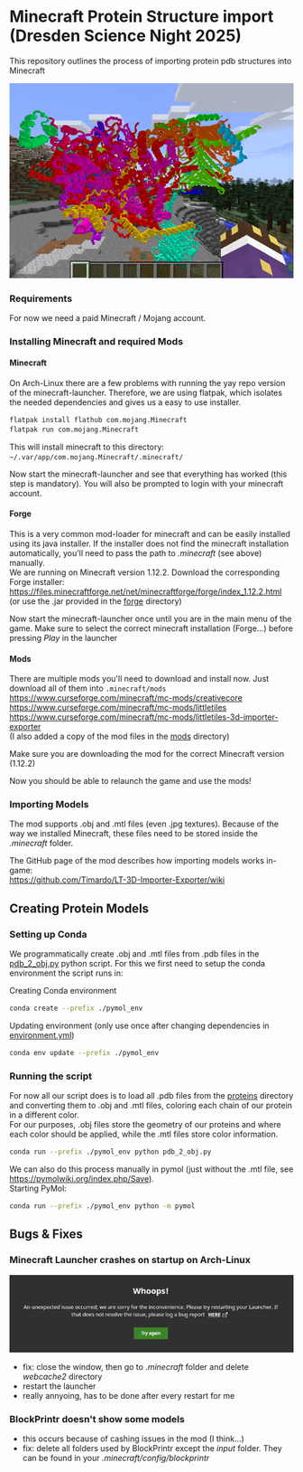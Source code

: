 # Minecraft Protein Structure import <br> (Dresden Science Night 2025)
This repository outlines the process of importing protein pdb structures into Minecraft

![in-game-protein.png](images/in-game-protein.png)


### Requirements
For now we need a paid Minecraft / Mojang account.

### Installing Minecraft and required Mods
#### Minecraft
On Arch-Linux there are a few problems with running the yay repo version of the minecraft-launcher.
Therefore, we are using flatpak, which isolates the needed dependencies and gives us a easy to use installer.
```bash
flatpak install flathub com.mojang.Minecraft
flatpak run com.mojang.Minecraft
```
This will install minecraft to this directory: `~/.var/app/com.mojang.Minecraft/.minecraft/`

Now start the minecraft-launcher and see that everything has worked (this step is mandatory).
You will also be prompted to login with your minecraft account.

#### Forge
This is a very common mod-loader for minecraft and can be easily installed using its java installer.
If the installer does not find the minecraft installation automatically,
you'll need to pass the path to _.minecraft_ (see above) manually. <br>
We are running on Minecraft version 1.12.2. Download the corresponding Forge installer: <br>
https://files.minecraftforge.net/net/minecraftforge/forge/index_1.12.2.html <br>
(or use the .jar provided in the [forge](forge) directory)


Now start the minecraft-launcher once until you are in the main menu of the game.
Make sure to select the correct minecraft installation (Forge...) before pressing _Play_ in the launcher

#### Mods
There are multiple mods you'll need to download and install now. Just download all of them into `.minecraft/mods`
https://www.curseforge.com/minecraft/mc-mods/creativecore <br>
https://www.curseforge.com/minecraft/mc-mods/littletiles <br>
https://www.curseforge.com/minecraft/mc-mods/littletiles-3d-importer-exporter <br>
(I also added a copy of the mod files in the [mods](mods) directory)

Make sure you are downloading the mod for the correct Minecraft version (1.12.2)

Now you should be able to relaunch the game and use the mods!


### Importing Models
The mod supports .obj and .mtl files (even .jpg textures). Because of the way we installed Minecraft,
these files need to be stored inside the _.minecraft_ folder.

The GitHub page of the mod describes how importing models works in-game: <br>
https://github.com/Timardo/LT-3D-Importer-Exporter/wiki

## Creating Protein Models
### Setting up Conda
We programmatically create .obj and .mtl files from .pdb files in the [pdb_2_obj.py](pdb_2_obj.py) python script.
For this we first need to setup the conda environment the script runs in:

Creating Conda environment
```bash
conda create --prefix ./pymol_env
```
Updating environment (only use once after changing dependencies in [environment.yml](environment.yml))
```bash
conda env update --prefix ./pymol_env
```

### Running the script
For now all our script does is to load all .pdb files from the [proteins](proteins) directory and converting them to
.obj and .mtl files, coloring each chain of our protein in a different color. <br>
For our purposes, .obj files store the geometry of our proteins and where each color should be applied,
while the .mtl files store color information.
```bash
conda run --prefix ./pymol_env python pdb_2_obj.py
```
We can also do this process manually in pymol (just without the .mtl file, see https://pymolwiki.org/index.php/Save). <br>
Starting PyMol:
```bash
conda run --prefix ./pymol_env python -m pymol
```



## Bugs & Fixes
### Minecraft Launcher crashes on startup on Arch-Linux
![img.png](images/launcher-crash.png)
+ fix: close the window, then go to _.minecraft_ folder and delete _webcache2_ directory
+ restart the launcher
+ really annyoing, has to be done after every restart for me

### BlockPrintr doesn't show some models
+ this occurs because of cashing issues in the mod (I think...)
+ fix: delete all folders used by BlockPrintr except the _input_ folder. They can be found in your _.minecraft/config/blockprintr_
